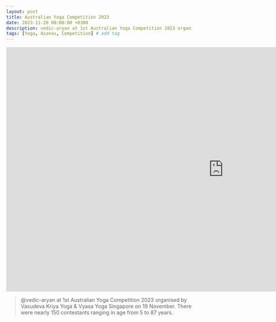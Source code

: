 ```yaml
---
layout: post
title: Australian Yoga Competition 2023
date: 2023-11-20 00:00:00 +0300
description: vedic-aryan at 1st Australian Yoga Competition 2023 organised by Vasudeva Kriya Yoga & Vyasa Yoga Singapore on 19 November. There were nearly 150 contestants ranging in age from 5 to 87 years.
tags: [Yoga, Asanas, Competition] # add tag
---
```


<iframe width="1177" height="662" src="https://www.youtube.com/embed/gua_A3YTQwQ" title="Aryan @ at 1st Australian Yoga Competition 2023" frameborder="0" allow="accelerometer; autoplay; clipboard-write; encrypted-media; gyroscope; picture-in-picture; web-share" allowfullscreen></iframe>

> @vedic-aryan at 1st Australian Yoga Competition 2023 organised by Vasudeva Kriya Yoga & Vyasa Yoga Singapore on 19 November. There were nearly 150 contestants ranging in age from 5 to 87 years.


